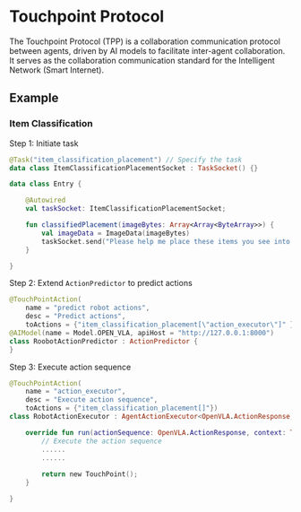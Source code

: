 # Touchpoint Protocol

The Touchpoint Protocol (TPP) is a collaboration communication protocol between agents, driven by AI models to facilitate inter-agent collaboration. It serves as the collaboration communication standard for the Intelligent Network (Smart Internet).

## Example

### Item Classification

Step 1: Initiate task
```kotlin
@Task("item_classification_placement") // Specify the task
data class ItemClassificationPlacementSocket : TaskSocket() {}
```
```kotlin
data class Entry {

    @Autowired
    val taskSocket: ItemClassificationPlacementSocket;

    fun classifiedPlacement(imageBytes: Array<Array<ByteArray>>) {
        val imageData = ImageData(imageBytes)
        taskSocket.send("Please help me place these items you see into the fridge and the basket, respectively.", imageData)
    }

}
```

Step 2: Extend `ActionPredictor` to predict actions
```kotlin
@TouchPointAction(
    name = "predict robot actions", 
    desc = "Predict actions",
    toActions = {"item_classification_placement[\"action_executor\"]" })
@AIModel(name = Model.OPEN_VLA, apiHost = "http://127.0.0.1:8000")
class RoobotActionPredictor : ActionPredictor {
}
```

Step 3: Execute action sequence
```kotlin
@TouchPointAction(
    name = "action_executor", 
    desc = "Execute action sequence",
    toActions = {"item_classification_placement[]"})
class RobotActionExecutor : AgentActionExecutor<OpenVLA.ActionResponse, TouchPoint> {

    override fun run(actionSequence: OpenVLA.ActionResponse, context: TouchPointContext): TouchPoint {
        // Execute the action sequence
        ......
        ......
        
        return new TouchPoint();
    }

}
```
